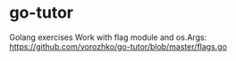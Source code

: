 # go-tutor
Golang exercises
Work with flag module and os.Args: https://github.com/vorozhko/go-tutor/blob/master/flags.go
